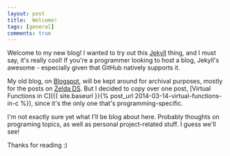 ```yaml
---
layout: post
title:  Welcome!
tags: [general]
comments: true
---
```


Welcome to my new blog! I wanted to try out this [Jekyll](https://jekyllrb.com/) thing, and I must say, it's really cool! If you're a programmer looking to host a blog, Jekyll's awesome - especially given that GitHub natively supports it.

My old blog, on [Blogspot](https://vgcoding.blogspot.com/), will be kept around for archival purposes, mostly for the posts on [Zelda DS](https://vgcoding.blogspot.com/p/about-zelda-ds.html). But I decided to copy over one post, [Virtual Functions in C]({{ site.baseurl }}{% post_url 2014-03-14-virtual-functions-in-c %}), since it's the only one that's programming-specific.

I'm not exactly sure yet what I'll be blog about here. Probably thoughts on programing topics, as well as personal project-related stuff. I guess we'll see!

Thanks for reading :)
